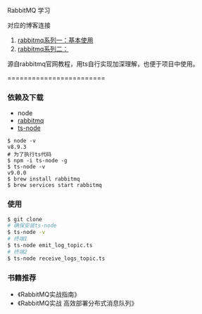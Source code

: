 

RabbitMQ 学习

对应的博客连接
1. [rabbitmq系列一：基本使用]()
2. [rabbitmq系列二：]()

源自rabbitmq官网教程，用ts自行实现加深理解，也便于项目中使用。

========================

### 依赖及下载

  * node
  * [rabbitmq](https://www.rabbitmq.com)
  * [ts-node](https://github.com/TypeStrong/ts-node)

```
$ node -v
v8.9.3
# 为了执行ts代码
$ npm -i ts-node -g
$ ts-node -v
v9.0.0
$ brew install rabbitmq
$ brew services start rabbitmq
```

### 使用

```bash
$ git clone
# 确保安装ts-node
$ ts-node -v
# 终端1
$ ts-node emit_log_topic.ts
# 终端2
$ ts-node receive_logs_topic.ts
```


### 书籍推荐

- 《RabbitMQ实战指南》
- 《RabbitMQ实战 高效部署分布式消息队列》
